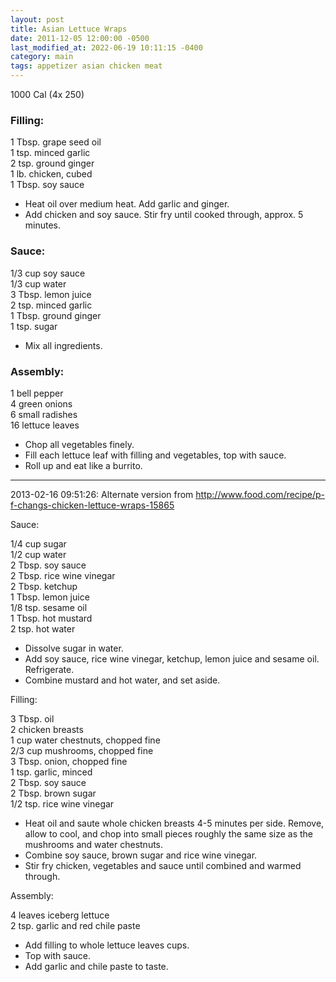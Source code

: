 ```yaml
---
layout: post
title: Asian Lettuce Wraps
date: 2011-12-05 12:00:00 -0500
last_modified_at: 2022-06-19 10:11:15 -0400
category: main
tags: appetizer asian chicken meat
---
```

1000 Cal (4x 250)
  
### Filling:

1 Tbsp. grape seed oil  
1 tsp. minced garlic  
2 tsp. ground ginger  
1 lb. chicken, cubed  
1 Tbsp. soy sauce  

 * Heat oil over medium heat. Add garlic and ginger.
 * Add chicken and soy sauce. Stir fry until cooked through, approx. 5 minutes.

### Sauce:

1/3 cup soy sauce  
1/3 cup water  
3 Tbsp. lemon juice  
2 tsp. minced garlic  
1 Tbsp. ground ginger  
1 tsp. sugar  

 * Mix all ingredients.

### Assembly:

1 bell pepper  
4 green onions  
6 small radishes  
16 lettuce leaves  

 * Chop all vegetables finely.
 * Fill each lettuce leaf with filling and vegetables, top with sauce.
 * Roll up and eat like a burrito.

---

2013-02-16 09:51:26: Alternate version from http://www.food.com/recipe/p-f-changs-chicken-lettuce-wraps-15865

Sauce:

1/4 cup sugar  
1/2 cup water  
2 Tbsp. soy sauce  
2 Tbsp. rice wine vinegar  
2 Tbsp. ketchup  
1 Tbsp. lemon juice  
1/8 tsp. sesame oil  
1 Tbsp. hot mustard  
2 tsp. hot water

* Dissolve sugar in water.
* Add soy sauce, rice wine vinegar, ketchup, lemon juice and sesame oil.  Refrigerate.
* Combine mustard and hot water, and set aside.

Filling:

3 Tbsp. oil  
2 chicken breasts  
1 cup water chestnuts, chopped fine  
2/3 cup mushrooms, chopped fine  
3 Tbsp. onion, chopped fine  
1 tsp. garlic, minced  
2 Tbsp. soy sauce  
2 Tbsp. brown sugar  
1/2 tsp. rice wine vinegar

* Heat oil and saute whole chicken breasts 4-5 minutes per side.  Remove, allow to cool, and chop into small pieces roughly the same size as the mushrooms and water chestnuts.
* Combine soy sauce, brown sugar and rice wine vinegar.
* Stir fry chicken, vegetables and sauce until combined and warmed through.

Assembly:

4 leaves iceberg lettuce  
2 tsp. garlic and red chile paste

* Add filling to whole lettuce leaves cups.
* Top with sauce.
* Add garlic and chile paste to taste.
